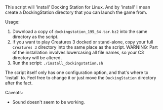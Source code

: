 This script will 'install' Docking Station for Linux. And by 'install' I mean create a DockingStation directory that you can launch the game from.

Usage:
1. Download a copy of `dockingstation_195_64.tar.bz2` into the same directory as the script.
2. If you want to play Creatures 3 docked or stand-alone, copy your full `Creatures 3` directory into the same place as the script. WARNING: Part of the installation involves lowercasing all file names, so your C3 directory will be altered.
3. Run the script: `./install_dockingstation.sh`

The script itself only has one configuration option, and that's where to 'install' to. Feel free to change it or just move the `DockingStation` directory after the fact.

Caveats:
- Sound doesn't seem to be working.
